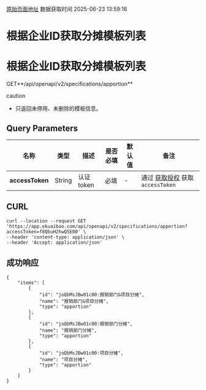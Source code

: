[原始页面地址](https://docs.ekuaibao.com/docs/open-api/forms/get-apportion-template-list)
数据获取时间 2025-06-23 13:59:16

# 根据企业ID获取分摊模板列表

# 根据企业ID获取分摊模板列表

GET**/api/openapi/v2/specifications/apportion**

caution

  * 只返回未停用、未删除的模板信息。



## Query Parameters​

名称| 类型| 描述| 是否必填| 默认值| 备注  
---|---|---|---|---|---  
**accessToken**|  String| 认证token| 必填| -| 通过 [获取授权](/docs/open-api/getting-started/auth) 获取 `accessToken`  
  
## CURL​
    
    
    curl --location --request GET 'https://app.ekuaibao.com/api/openapi/v2/specifications/apportion?accessToken=f8QbuH2hwQ5E00' \  
    --header 'content-type: application/json' \  
    --header 'Accept: application/json'  
    

## 成功响应​
    
    
    {  
        "items": [  
            {  
                "id": "joQbMsJBw01c00:报销部门&项目分摊",  
                "name": "报销部门&项目分摊",  
                "type": "apportion"  
            },  
            {  
                "id": "joQbMsJBw01c00:报销部门分摊",  
                "name": "报销部门分摊",  
                "type": "apportion"  
            },  
            {  
                "id": "joQbMsJBw01c00:项目分摊",  
                "name": "项目分摊",  
                "type": "apportion"  
            }  
        ]  
    }  
    
